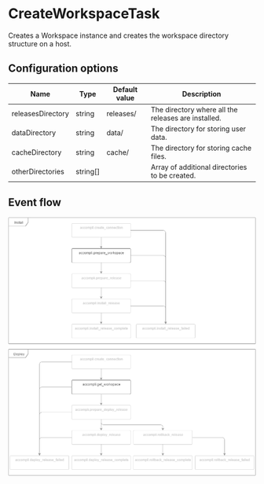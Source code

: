 # CreateWorkspaceTask

Creates a Workspace instance and creates the workspace directory structure on a host.

## Configuration options

| Name | Type | Default value | Description |
|------|------|---------------|-------------|
| releasesDirectory | string | releases/ | The directory where all the releases are installed. |
| dataDirectory | string | data/ | The directory for storing user data. |
| cacheDirectory | string | cache/ | The directory for storing cache files. |
| otherDirectories | string[] |  | Array of additional directories to be created. |

## Event flow
![Flowchart with highlighted events CreateWorkspaceTask is listening to](../images/event-flows/CreateWorkspaceTask.png)
